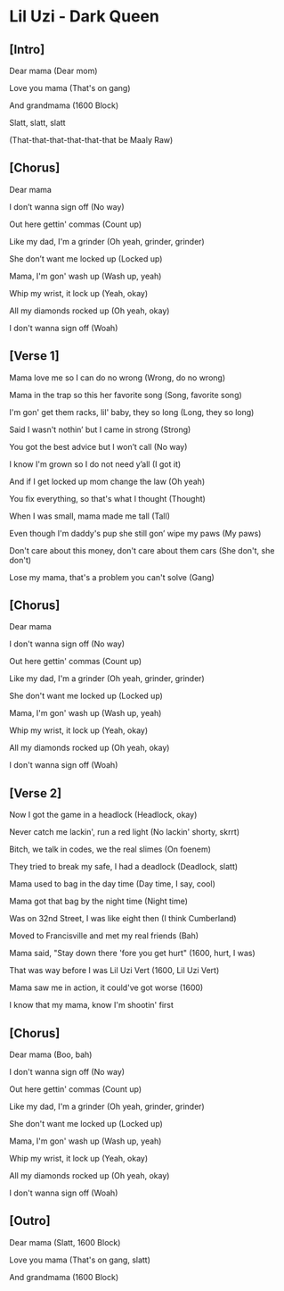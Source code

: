 # Lil Uzi - Dark Queen
## [Intro]

Dear mama (Dear mom)

Love you mama (That's on gang)

And grandmama (1600 Block)

Slatt, slatt, slatt

(That-that-that-that-that-that be Maaly Raw)

## [Chorus]

Dear mama

I don’t wanna sign off (No way)

Out here gettin' commas (Count up)

Like my dad, I'm a grinder (Oh yeah, grinder, grinder)

She don’t want me locked up (Locked up)

Mama, I'm gon' wash up (Wash up, yeah)

Whip my wrist, it lock up (Yeah, okay)

All my diamonds rocked up (Oh yeah, okay)

I don't wanna sign off (Woah)

## [Verse 1]

Mama love me so I can do no wrong (Wrong, do no wrong)

Mama in the trap so this her favorite song (Song, favorite song)

I'm gon' get them racks, lil' baby, they so long (Long, they so long)

Said I wasn't nothin’ but I came in strong (Strong)

You got the best advice but I won’t call (No way)

I know I'm grown so I do not need y’all (I got it)

And if I get locked up mom change the law (Oh yeah)

You fix everything, so that's what I thought (Thought)

When I was small, mama made me tall (Tall)

Even though I'm daddy's pup she still gon’ wipe my paws (My paws)

Don't care about this money, don't care about them cars (She don't, she don't)

Lose my mama, that's a problem you can't solve (Gang)

## [Chorus]

Dear mama

I don't wanna sign off (No way)

Out here gettin' commas (Count up)

Like my dad, I'm a grinder (Oh yeah, grinder, grinder)

She don't want me locked up (Locked up)

Mama, I'm gon' wash up (Wash up, yeah)

Whip my wrist, it lock up (Yeah, okay)

All my diamonds rocked up (Oh yeah, okay)

I don't wanna sign off (Woah)

## [Verse 2]

Now I got the game in a headlock (Headlock, okay)

Never catch me lackin', run a red light (No lackin' shorty, skrrt)

Bitch, we talk in codes, we the real slimes (On foenem)

They tried to break my safe, I had a deadlock (Deadlock, slatt)

Mama used to bag in the day time (Day time, I say, cool)

Mama got that bag by the night time (Night time)

Was on 32nd Street, I was like eight then (I think Cumberland)

Moved to Francisville and met my real friends (Bah)

Mama said, "Stay down there 'fore you get hurt" (1600, hurt, I was)

That was way before I was Lil Uzi Vert (1600, Lil Uzi Vert)

Mama saw me in action, it could've got worse (1600)

I know that my mama, know I'm shootin' first

## [Chorus]

Dear mama (Boo, bah)

I don't wanna sign off (No way)

Out here gettin' commas (Count up)

Like my dad, I'm a grinder (Oh yeah, grinder, grinder)

She don't want me locked up (Locked up)

Mama, I'm gon' wash up (Wash up, yeah)

Whip my wrist, it lock up (Yeah, okay)

All my diamonds rocked up (Oh yeah, okay)

I don't wanna sign off (Woah)

## [Outro]

Dear mama (Slatt, 1600 Block)

Love you mama (That's on gang, slatt)

And grandmama (1600 Block)
